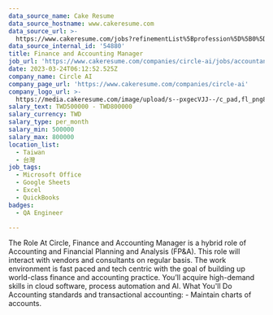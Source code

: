 ```yaml
---
data_source_name: Cake Resume
data_source_hostname: www.cakeresume.com
data_source_url: >-
  https://www.cakeresume.com/jobs?refinementList%5Bprofession%5D%5B0%5D=engineering_qa-engineer&refinementList%5Bsalary_type%5D=per_month&refinementList%5Bsalary_currency%5D=TWD&range%5Bsalary_range%5D%5Bmax%5D=600000
data_source_internal_id: '54880'
title: Finance and Accounting Manager
job_url: 'https://www.cakeresume.com/companies/circle-ai/jobs/accountant-4ac0dd'
date: 2023-03-24T06:12:52.525Z
company_name: Circle AI
company_page_url: 'https://www.cakeresume.com/companies/circle-ai'
company_logo_url: >-
  https://media.cakeresume.com/image/upload/s--pxgecVJJ--/c_pad,fl_png8,h_200,w_200/v1647844850/gcto8rhhj9wmttku8gid.png
salary_text: TWD500000 - TWD800000
salary_currency: TWD
salary_type: per_month
salary_min: 500000
salary_max: 800000
location_list:
  - Taiwan
  - 台灣
job_tags:
  - Microsoft Office
  - Google Sheets
  - Excel
  - QuickBooks
badges:
  - QA Engineer

---
```


The Role At Circle, Finance and Accounting Manager is a hybrid role of Accounting and Financial Planning and Analysis (FP&A). This role will interact with vendors and consultants on regular basis. The work environment is fast paced and tech centric with the goal of building up world-class finance and accounting practice. You’ll acquire high-demand skills in cloud software, process automation and AI. What You'll Do Accounting standards and transactional accounting: - Maintain charts of accounts. 